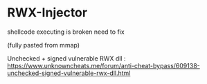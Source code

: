 # RWX-Injector
 shellcode executing is broken need to fix 

(fully pasted from mmap)

Unchecked + signed vulnerable RWX dll : https://www.unknowncheats.me/forum/anti-cheat-bypass/609138-unchecked-signed-vulnerable-rwx-dll.html
